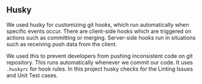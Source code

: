 ## Husky

We used husky for customizing git hooks, which run automatically when specific events occur. There are client-side hooks which are triggered on actions such as committing or merging. Server-side hooks run in situations such as receiving push data from the client.

We used this to prevent developers from pushing inconsistent code on git repository. This runs automatically whenever we commit our code. It uses `.huskyrc` for hook rules. In this project husky checks for the Linting Issues and Unit Test cases.
